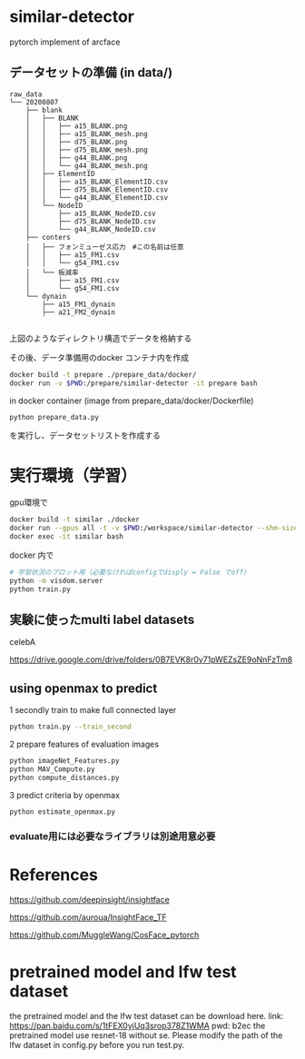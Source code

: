 # similar-detector

pytorch implement of arcface 



## データセットの準備 (in data/)
```
raw_data
└── 20200807
    ├── blank
    │   ├── BLANK
    │   │   ├── a15_BLANK.png
    │   │   ├── a15_BLANK_mesh.png
    │   │   ├── d75_BLANK.png
    │   │   ├── d75_BLANK_mesh.png
    │   │   ├── g44_BLANK.png
    │   │   └── g44_BLANK_mesh.png
    │   ├── ElementID
    │   │   ├── a15_BLANK_ElementID.csv
    │   │   ├── d75_BLANK_ElementID.csv
    │   │   └── g44_BLANK_ElementID.csv
    │   └── NodeID
    │       ├── a15_BLANK_NodeID.csv
    │       ├── d75_BLANK_NodeID.csv
    │       └── g44_BLANK_NodeID.csv
    ├── conters
    │   ├── フォンミューゼス応力　#この名前は任意
    │   │   ├── a15_FM1.csv
    │   │   └── g54_FM1.csv
    │   └── 板減率
    │       ├── a15_FM1.csv
    │       └── g54_FM1.csv
    └── dynain
        ├── a15_FM1_dynain
        ├── a21_FM2_dynain
   
```
上図のようなディレクトリ構造でデータを格納する


その後、データ準備用のdocker コンテナ内を作成
```bash
docker build -t prepare ./prepare_data/docker/
docker run -v $PWD:/prepare/similar-detector -it prepare bash
```
in docker container (image from prepare_data/docker/Dockerfile)
```bash 
python prepare_data.py
```
を実行し、データセットリストを作成する

# 実行環境（学習）


gpu環境で
```bash
docker build -t similar ./docker
docker run --gpus all -t -v $PWD:/workspace/similar-detector --shm-size=4gb --name similar -d -p 8097:8097 similar  bash
docker exec -it similar bash
```
docker 内で
```bash
# 学習状況のプロット用（必要なければconfigでdisply = False でoff)
python -m visdom.server
python train.py
```


## 実験に使ったmulti label datasets
celebA
 
https://drive.google.com/drive/folders/0B7EVK8r0v71pWEZsZE9oNnFzTm8


## using openmax to predict

1 secondly train to make full connected layer
```bash
python train.py --train_second
```
2 prepare features of evaluation images
```bash
python imageNet_Features.py
python MAV_Compute.py
python compute_distances.py
```
3 predict criteria by openmax
```bash
python estimate_openmax.py
```


### evaluate用には必要なライブラリは別途用意必要



# References
https://github.com/deepinsight/insightface

https://github.com/auroua/InsightFace_TF

https://github.com/MuggleWang/CosFace_pytorch

# pretrained model and lfw test dataset
the pretrained model and the lfw test dataset can be download here. link: https://pan.baidu.com/s/1tFEX0yjUq3srop378Z1WMA pwd: b2ec
the pretrained model use resnet-18 without se. Please modify the path of the lfw dataset in config.py before you run test.py.
